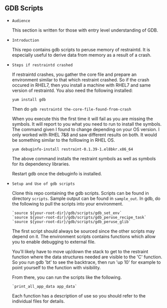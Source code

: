 GDB Scripts
-----------

* `Audience`

   This section is written for those with entry level understanding of GDB.

* `Introduction`

   This repo contains gdb scripts to peruse memory of restraintd.  It is
   especially useful to derive data from memory as a result of a crash.

*  `Steps if restraintd crashed`

   If restraintd crashes, you gather the core file and prepare an
   environment similar to that which restraint crashed. So if the crash
   occured in RHEL7, then you install a machine with RHEL7 and same
   version of restraintd. You also need the following installed:

      `yum install gdb`

   Then do
      `gdb restraintd the-core-file-found-from-crash`

   When you execute this the first time it will fail as you are missing
   the symbols.  It will report to you what you need to run to install
   the symbols.  The command given I found to change depending on
   your OS version.  I only worked with RHEL 7&8 and saw different
   results on both.  It would be something similar to the folllowing
   in RHEL OS.

      `yum debuginfo-install restraint-0.1.39-1.el8bkr.x86_64`

   The above command installs the restraint symbols as well as
   symbols for its dependency libraries.

   Restart gdb once the debuginfo is installed.

* `Setup and Use of gdb scripts`

   Clone this repo containing the gdb scripts.  Scripts can be found
   in directory `scripts`.  Sample output can be found in  `sample_out`.
   In gdb, do the following to pull the scripts into your environment.

      `source ${your-root-dir}/gdb/scripts/gdb_set_env`
      `source ${your-root-dir}/gdb/scripts/gdb_peruse_recipe_task`
      `source ${your-root-dir}/gdb/scripts/gdb_peruse_glib`

   The first script should always be sourced since the other scripts
   may depend on it.  The environment scripts contains functions
   which allow you to enable debugging to external file.

   You'll likely have to move up/down the stack to get to the
   restraint function where the data structures needed are
   visible to the 'C' function.  So you run gdb 'bt' to
   see the backtrace, then run 'up 10' for example to point
   yourself to the function with visibility.

   From there, you can run the scripts like the following.

      `print_all_app_data app_data`

   Each function has a description of use so you should refer to the
   individual files for details.
